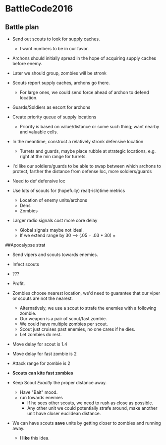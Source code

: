 # BattleCode2016


## Battle plan

* Send out scouts to look for supply caches.
    * I want numbers to be in our favor.

* Archons should initially spread in the hope of acquiring supply caches before enemy.

* Later we should group, zombies will be stronk

* Scouts report supply caches, archons go there.
    * For large ones, we could send force ahead of archon to defend location.

* Guards/Soldiers as escort for archons

* Create priority queue of supply locations
    * Priority is based on value/distance or some such thing; want nearby and valuable cells.

* In the meantime, construct a relatively stronk defensive location
	* Turrets and guards, maybe place rubble at strategic locations, e.g. right at the min range for turrets.

* I'd like our soldiers/guards to be able to swap between which archons to protect, farther the distance from defense loc, more soldiers/guards

* Need to def defensive loc

* Use lots of scouts for (hopefully) real(-ish)time metrics
    * Location of enemy units/archons
    * Dens
    * Zombies

* Larger radio signals cost more core delay
    * Global signals maybe not ideal.
    * If we extend range by 30 --> (.05 + .03 * 30) = 

##Apocalypse strat

* Send vipers and scouts towards enemies.
* Infect scouts
* ???
* Profit.

* Zombies choose nearest location, we'd need to guarantee that our viper or scouts are not the nearest.
    * Alternatively, we use a scout to strafe the enemies with a following zombie.
    * Our weapon is a pair of scout/fast zombie.
    * We could have multiple zombies per scout.
    * Scout just cruises past enemies, no one cares if he dies.
    * Let zombies do rest.

* Move delay for scout is 1.4
* Move delay for fast zombie is 2

* Attack range for zombie is 2

* **Scouts can kite fast zombies**

* Keep Scout *Exactly* the proper distance away.
    * Have "Bait" mood.
    * run towards enemies
        * If he sees other scouts, we need to rush as close as possible.
        * Any other unit we could potentially strafe around, make another unit have closer euclidean distance.

* We can have scouts **save** units by getting closer to zombies and running away.
	* I **like** this idea. 